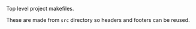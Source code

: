 Top level project makefiles.

These are made from `src` directory so headers and footers can be
reused.
